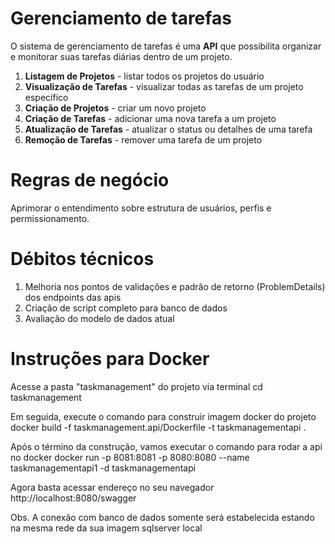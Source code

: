 # Gerenciamento de tarefas

O sistema de gerenciamento de tarefas é uma **API** que possibilita organizar e monitorar suas tarefas diárias dentro de um projeto.

1. **Listagem de Projetos** - listar todos os projetos do usuário
2. **Visualização de Tarefas** - visualizar todas as tarefas de um projeto específico
3. **Criação de Projetos** - criar um novo projeto
4. **Criação de Tarefas** - adicionar uma nova tarefa a um projeto
5. **Atualização de Tarefas** - atualizar o status ou detalhes de uma tarefa
6. **Remoção de Tarefas** - remover uma tarefa de um projeto

# Regras de negócio

Aprimorar o entendimento sobre estrutura de usuários, perfis e permissionamento.

# Débitos técnicos

1. Melhoria nos pontos de validações e padrão de retorno (ProblemDetails) dos endpoints das apis 
2. Criação de script completo para banco de dados
3. Avaliação do modelo de dados atual

# Instruções para Docker

Acesse a pasta "taskmanagement" do projeto via terminal
cd taskmanagement

Em seguida, execute o comando para construir imagem docker do projeto
docker build -f taskmanagement.api/Dockerfile -t taskmanagementapi . 

Após o término da construção, vamos executar o comando para rodar a api no docker
docker run -p 8081:8081 -p 8080:8080 --name taskmanagementapi1  -d taskmanagementapi

Agora basta acessar endereço no seu navegador
http://localhost:8080/swagger

Obs. A conexão com banco de dados somente será estabelecida estando na mesma rede da sua imagem sqlserver local 
